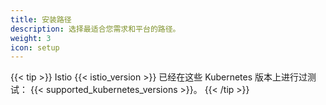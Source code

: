 ```yaml
---
title: 安装路径
description: 选择最适合您需求和平台的路径。
weight: 3
icon: setup
---
```


{{< tip >}}
Istio {{< istio_version >}} 已经在这些 Kubernetes 版本上进行过测试：
{{< supported_kubernetes_versions >}}。
{{< /tip >}}

